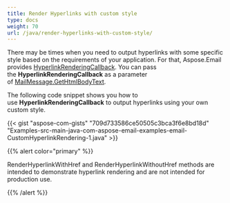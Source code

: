 ```yaml
---
title: Render Hyperlinks with custom style
type: docs
weight: 70
url: /java/render-hyperlinks-with-custom-style/
---
```


There may be times when you need to output hyperlinks with some specific style based on the requirements of your application. For that, Aspose.Email provides [HyperlinkRenderingCallback](https://reference.aspose.com/email/java/com.aspose.email/hyperlinkrenderingcallback/). You can pass the **HyperlinkRenderingCallback** as a parameter of [MailMessage.GetHtmlBodyText](https://reference.aspose.com/email/java/com.aspose.email/mailmessage/#getHtmlBodyText--).

The following code snippet shows you how to use **HyperlinkRenderingCallback** to output hyperlinks using your own custom style.

{{< gist "aspose-com-gists" "709d733586ce50505c3bca3f6e8bd18d" "Examples-src-main-java-com-aspose-email-examples-email-CustomHyperlinkRendering-1.java" >}}

{{% alert color="primary" %}} 

RenderHyperlinkWithHref and RenderHyperlinkWithoutHref methods are intended to demonstrate hyperlink rendering and are not intended for production use.

{{% /alert %}}
